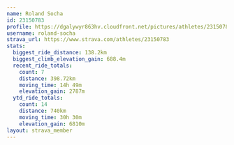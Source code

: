```yaml
---
name: Roland Socha
id: 23150783
profile: https://dgalywyr863hv.cloudfront.net/pictures/athletes/23150783/14745672/4/large.jpg
username: roland-socha
strava_url: https://www.strava.com/athletes/23150783
stats:
  biggest_ride_distance: 138.2km
  biggest_climb_elevation_gain: 688.4m
  recent_ride_totals:
    count: 7
    distance: 398.72km
    moving_time: 14h 49m
    elevation_gain: 2787m
  ytd_ride_totals:
    count: 14
    distance: 740km
    moving_time: 30h 30m
    elevation_gain: 6810m
layout: strava_member
--- 
```

